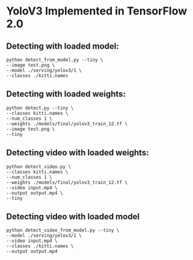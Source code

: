 # YoloV3 Implemented in TensorFlow 2.0

## Detecting with loaded model:

```
python detect_from_model.py --tiny \
--image test.png \
--model ./serving/yolov3/1 \
--classes ./kitti.names
```

## Detecting with loaded weights:

```
python detect.py --tiny \
--classes kitti.names \
--num_classes 1 \
--weights ./models/final/yolov3_train_12.tf \
--image test.png \
--tiny
```

## Detecting video with loaded weights:

```
python detect_video.py \
--classes kitti.names \
--num_classes 1 \
--weights ./models/final/yolov3_train_12.tf \
--video input.mp4 \
--output output.mp4 \
--tiny
```

## Detecting video with loaded model

```
python detect_video_from_model.py --tiny \
--model ./serving/yolov3/1 \
--video input.mp4 \
--classes ./kitti.names \
--output output.mp4
```
